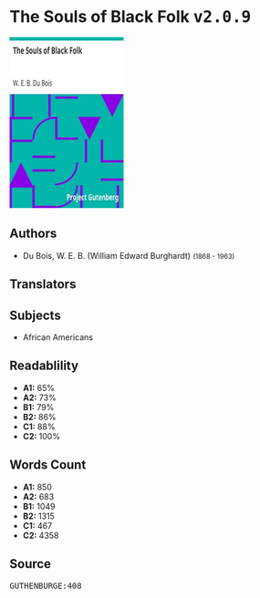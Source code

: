 # The Souls of Black Folk <kbd>v2.0.9</kbd>

![](./cover.medium.jpg "")

## Authors


 - Du Bois, W. E. B. (William Edward Burghardt) <small>(1868 - 1963)</small>

## Translators



## Subjects


 - African Americans

## Readablility


 - **A1:** 65%
 - **A2:** 73%
 - **B1:** 79%
 - **B2:** 86%
 - **C1:** 88%
 - **C2:** 100%

## Words Count


 - **A1:** 850
 - **A2:** 683
 - **B1:** 1049
 - **B2:** 1315
 - **C1:** 467
 - **C2:** 4358

## Source


<kbd>GUTHENBURGE:408</kbd>
